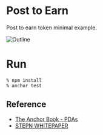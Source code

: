 # Post to Earn
Post to earn token minimal example.

![Outline](https://github.com/256hax/solana-anchor-react-minimal-example/blob/main/anchor/post_to_earn/docs/outline.png?raw=true)

# Run
```
% npm install
% anchor test
```

## Reference
- [The Anchor Book - PDAs](https://book.anchor-lang.com/chapter_3/PDAs.html)
- [STEPN WHITEPAPER](https://whitepaper.stepn.com/)
